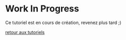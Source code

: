 # Work In Progress

Ce tutoriel est en cours de création, revenez plus tard ;)

[retour aux tutoriels](https://onthecall.github.io/website/tutoriels)

